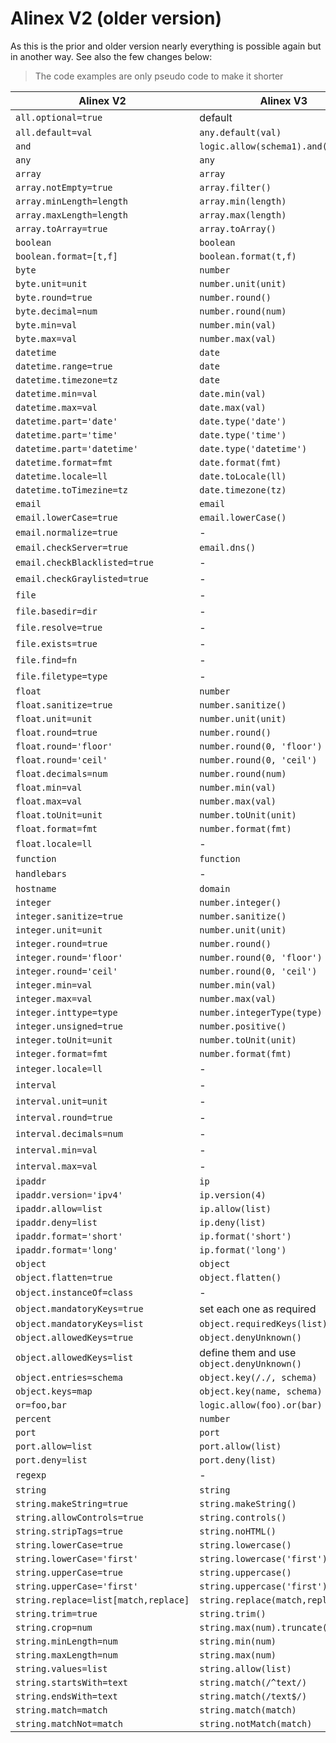 # Alinex V2 (older version)

As this is the prior and older version nearly everything is possible again but in another way. See
also the few changes below:

> The code examples are only pseudo code to make it shorter

| Alinex V2 | Alinex V3 |
| --------- | --------- |
| `all.optional=true` | default |
| `all.default=val` | `any.default(val)` |
| `and` |  `logic.allow(schema1).and(schema2)` |
| `any` | `any` |
| `array` | `array` |
| `array.notEmpty=true` | `array.filter()` |
| `array.minLength=length` | `array.min(length)` |
| `array.maxLength=length` | `array.max(length)` |
| `array.toArray=true` | `array.toArray()` |
| `boolean` | `boolean` |
| `boolean.format=[t,f]` | `boolean.format(t,f)` |
| `byte` | `number` |
| `byte.unit=unit` | `number.unit(unit)` |
| `byte.round=true` | `number.round()` |
| `byte.decimal=num` | `number.round(num)` |
| `byte.min=val` | `number.min(val)` |
| `byte.max=val` | `number.max(val)` |
| `datetime` | `date` |
| `datetime.range=true` | `date` |
| `datetime.timezone=tz` | `date` |
| `datetime.min=val` | `date.min(val)` |
| `datetime.max=val` | `date.max(val)` |
| `datetime.part='date'` | `date.type('date')` |
| `datetime.part='time'` | `date.type('time')` |
| `datetime.part='datetime'` | `date.type('datetime')` |
| `datetime.format=fmt` | `date.format(fmt)` |
| `datetime.locale=ll` | `date.toLocale(ll)` |
| `datetime.toTimezine=tz` | `date.timezone(tz)` |
| `email` | `email` |
| `email.lowerCase=true` | `email.lowerCase()` |
| `email.normalize=true` | - |
| `email.checkServer=true` | `email.dns()` |
| `email.checkBlacklisted=true` | - |
| `email.checkGraylisted=true` | - |
| `file` | - |
| `file.basedir=dir` | - |
| `file.resolve=true` | - |
| `file.exists=true` | - |
| `file.find=fn` | - |
| `file.filetype=type` | - |
| `float` | `number` |
| `float.sanitize=true` | `number.sanitize()` |
| `float.unit=unit` | `number.unit(unit)` |
| `float.round=true` | `number.round()` |
| `float.round='floor'` | `number.round(0, 'floor')` |
| `float.round='ceil'` | `number.round(0, 'ceil')` |
| `float.decimals=num` | `number.round(num)` |
| `float.min=val` | `number.min(val)` |
| `float.max=val` | `number.max(val)` |
| `float.toUnit=unit` | `number.toUnit(unit)` |
| `float.format=fmt` | `number.format(fmt)` |
| `float.locale=ll` | - |
| `function` | `function` |
| `handlebars` | - |
| `hostname` | `domain` |
| `integer` | `number.integer()` |
| `integer.sanitize=true` | `number.sanitize()` |
| `integer.unit=unit` | `number.unit(unit)` |
| `integer.round=true` | `number.round()` |
| `integer.round='floor'` | `number.round(0, 'floor')` |
| `integer.round='ceil'` | `number.round(0, 'ceil')` |
| `integer.min=val` | `number.min(val)` |
| `integer.max=val` | `number.max(val)` |
| `integer.inttype=type` | `number.integerType(type)` |
| `integer.unsigned=true` | `number.positive()` |
| `integer.toUnit=unit` | `number.toUnit(unit)` |
| `integer.format=fmt` | `number.format(fmt)` |
| `integer.locale=ll` | - |
| `interval` | - |
| `interval.unit=unit` | - |
| `interval.round=true` | - |
| `interval.decimals=num` | - |
| `interval.min=val` | - |
| `interval.max=val` | - |
| `ipaddr` | `ip` |
| `ipaddr.version='ipv4'` | `ip.version(4)` |
| `ipaddr.allow=list` | `ip.allow(list)` |
| `ipaddr.deny=list` | `ip.deny(list)` |
| `ipaddr.format='short'` | `ip.format('short')` |
| `ipaddr.format='long'` | `ip.format('long')` |
| `object` | `object` |
| `object.flatten=true` | `object.flatten()` |
| `object.instanceOf=class` | - |
| `object.mandatoryKeys=true` | set each one as required |
| `object.mandatoryKeys=list` | `object.requiredKeys(list)` |
| `object.allowedKeys=true` | `object.denyUnknown()` |
| `object.allowedKeys=list` | define them and use `object.denyUnknown()` |
| `object.entries=schema` | `object.key(/./, schema)` |
| `object.keys=map` | `object.key(name, schema)` |
| `or=foo,bar` | `logic.allow(foo).or(bar)` |
| `percent` | `number` |
| `port` | `port` |
| `port.allow=list` | `port.allow(list)` |
| `port.deny=list` | `port.deny(list)` |
| `regexp` | - |
| `string` | `string` |
| `string.makeString=true` | `string.makeString()` |
| `string.allowControls=true` | `string.controls()` |
| `string.stripTags=true` | `string.noHTML()` |
| `string.lowerCase=true` | `string.lowercase()` |
| `string.lowerCase='first'` | `string.lowercase('first')` |
| `string.upperCase=true` | `string.uppercase()` |
| `string.upperCase='first'` | `string.uppercase('first')` |
| `string.replace=list[match,replace]` | `string.replace(match,replace)` |
| `string.trim=true` | `string.trim()` |
| `string.crop=num` | `string.max(num).truncate()` |
| `string.minLength=num` | `string.min(num)` |
| `string.maxLength=num` | `string.max(num)` |
| `string.values=list` | `string.allow(list)` |
| `string.startsWith=text` | `string.match(/^text/)` |
| `string.endsWith=text` | `string.match(/text$/)` |
| `string.match=match` | `string.match(match)` |
| `string.matchNot=match` | `string.notMatch(match)` |
